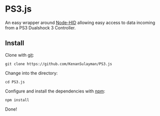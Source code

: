# PS3.js

An easy wrapper around [Node-HID](https://github.com/hanshuebner/node-hid) allowing easy access to data incoming from a PS3 Dualshock 3 Controller.

## Install

Clone with [git](http://git-scm.com):

    git clone https://github.com/KenanSulayman/PS3.js

Change into the directory:

    cd PS3.js

Configure and install the dependencies with [npm](http://github.com/isaacs/npm):

    npm install

Done!